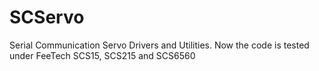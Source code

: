# SCServo
Serial Communication Servo Drivers and Utilities.
Now the code is tested under FeeTech SCS15, SCS215 and SCS6560
